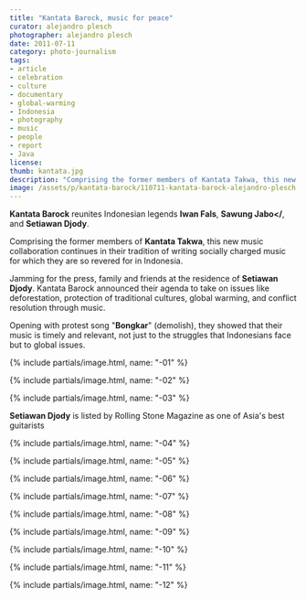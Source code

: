```yaml
---
title: "Kantata Barock, music for peace"
curator: alejandro plesch
photographer: alejandro plesch
date: 2011-07-11
category: photo-journalism
tags:
- article
- celebration
- culture
- documentary
- global-warming
- Indonesia
- photography
- music
- people
- report
- Java
license:
thumb: kantata.jpg
description: "Comprising the former members of Kantata Takwa, this new music collaboration continues in their tradition of writing socially charged music for which they are so revered for in Indonesia."
image: /assets/p/kantata-barock/110711-kantata-barock-alejandro-plesch.jpg
---
```


**Kantata Barock** reunites Indonesian legends **Iwan Fals**, **Sawung Jabo</**, and **Setiawan Djody**.

Comprising the former members of **Kantata Takwa**, this new music collaboration continues in their tradition of writing socially charged music for which they are so revered for in Indonesia.

Jamming for the press, family and friends at the residence of **Setiawan Djody**. Kantata Barock announced their agenda to take on issues like deforestation, protection of traditional cultures, global warming, and conflict resolution through music.

Opening with protest song "**Bongkar**" (demolish), they showed that their music is timely and relevant, not just to the struggles that Indonesians face but to global issues.


{% include partials/image.html, name: "-01" %}

{% include partials/image.html, name: "-02" %}

{% include partials/image.html, name: "-03" %}


**Setiawan Djody** is listed by Rolling Stone Magazine as one of Asia's best guitarists

{% include partials/image.html, name: "-04" %}

{% include partials/image.html, name: "-05" %}

{% include partials/image.html, name: "-06" %}

{% include partials/image.html, name: "-07" %}

{% include partials/image.html, name: "-08" %}

{% include partials/image.html, name: "-09" %}

{% include partials/image.html, name: "-10" %}

{% include partials/image.html, name: "-11" %}

{% include partials/image.html, name: "-12" %}
